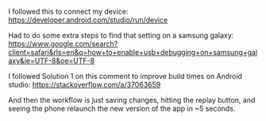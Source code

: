 I followed this to connect my device: https://developer.android.com/studio/run/device

Had to do some extra steps to find that setting on a samsung galaxy: https://www.google.com/search?client=safari&rls=en&q=how+to+enable+usb+debugging+on+samsung+galaxy&ie=UTF-8&oe=UTF-8

I followed Solution 1 on this comment to improve build times on Android studio: https://stackoverflow.com/a/37063659

And then the workflow is just saving changes, hitting the replay button, and seeing the phone relaunch the new version of the app in ~5 seconds. 
